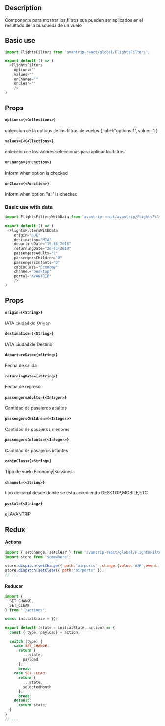 ## Description
Componente para mostrar los filtros que pueden ser aplicados en el resultado de la busqueda de un vuelo.

## Basic use

```javascript
import FlightsFilters from 'avantrip-react/global/FlightsFilters';

export default () => (
  <FlightsFilters
    options=""
    values=""
    onChange=""
    onClear=""
    />
)
```
## Props

#### `options={<Collections>}`
coleccion de la options de los filtros de vuelos
{
  label:"options 1",
  value:: 1
}

#### `values={<Collections>}`
coleccion de los valores seleccionas para aplicar los filtros

#### `onChange={<Function>}`
Inform when option is checked

#### `onClear={<Function>}`
Inform when option "all" is checked


### Basic use with data

```javascript
import FlightsFiltersWithData from 'avantrip-react/avantrip/FlightsFiltersWithData';

export default () => (
 <FlightsFiltersWithData
    origin="BUE"
    destination="MIA"
    departureDate="15-03-2018"
    returningDate="26-03-2018"
    passengersAdults="1"
    passengersChildren="0"
    passengersInfants="0"
    cabinClass="Economy"
    channel="Desktop"
    portal="AVANTRIP"
    />
)
```

## Props
#### `origin={<String>}`
IATA ciudad de Origen

#### `destination={<String>}`
IATA ciudad de Destino

#### `departureDate={<String>}`
Fecha de salida

#### `returningDate={<String>}`
Fecha de regreso

#### `passengersAdults={<Integer>}`
Cantidad de pasajeros adultos

#### `passengersChildren={<Integer>}`
Cantidad de pasajeros menores

#### `passengersInfants={<Integer>}`
Cantidad de pasajeros infantes

#### `cabinClass={<String>}`
Tipo de vuelo Economy|Bussines

#### `channel={<String>}`
tipo de canal desde donde se esta accediendo DESKTOP,MOBILE,ETC

#### `portal={<String>}`
ej.AVANTRIP

## Redux

#### Actions
```javascript
import { setChange, setClear } from 'avantrip-react/global/FlightsFilters/actions';
import store from 'somewhere';

store.dispatch(setChange({ path:"airports" ,change:{value:'AEP',event:'function' } });
store.dispatch(setClear({ path:"airports" });
// ...
```
#### Reducer
```javascript
import {
  SET_CHANGE,
  SET_CLEAR
} from "./actions";

const initialState = {};

export default (state = initialState, action) => {
  const { type, payload} = action;

  switch (type) {
    case SET_CHANGE:
      return {
        ...state,
        payload
      };
      break;
    case SET_CLEAR:
      return {
        ...state,
        selectedMonth
      };
      break;
    default:
      return state;
  }
}
// ...
```
